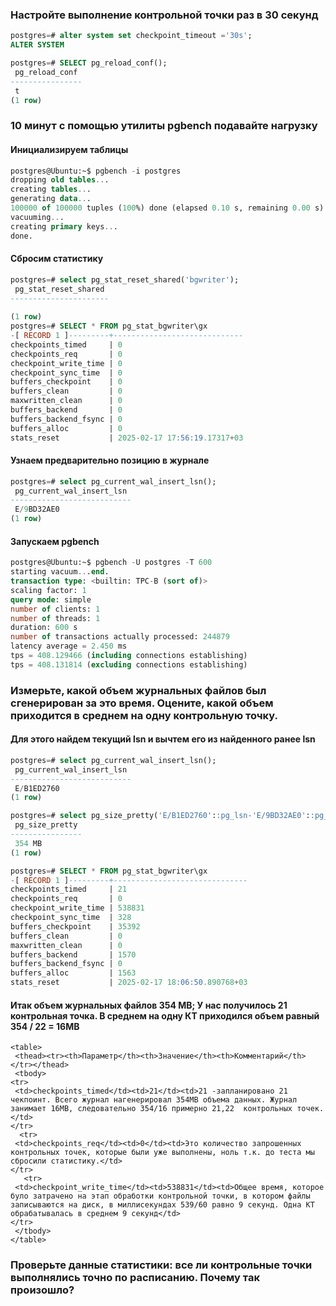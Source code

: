 ### Настройте выполнение контрольной точки раз в 30 секунд
```sql
postgres=# alter system set checkpoint_timeout ='30s';
ALTER SYSTEM

postgres=# SELECT pg_reload_conf();
 pg_reload_conf 
----------------
 t
(1 row)
```
### 10 минут c помощью утилиты pgbench подавайте нагрузку

#### Инициализируем таблицы
```sql
postgres@Ubuntu:~$ pgbench -i postgres        
dropping old tables...
creating tables...
generating data...
100000 of 100000 tuples (100%) done (elapsed 0.10 s, remaining 0.00 s)
vacuuming...
creating primary keys...
done.
```
#### Сбросим статистику
```sql
postgres=# select pg_stat_reset_shared('bgwriter');
 pg_stat_reset_shared 
----------------------
 
(1 row)
postgres=# SELECT * FROM pg_stat_bgwriter\gx
-[ RECORD 1 ]---------+-----------------------------
checkpoints_timed     | 0
checkpoints_req       | 0
checkpoint_write_time | 0
checkpoint_sync_time  | 0
buffers_checkpoint    | 0
buffers_clean         | 0
maxwritten_clean      | 0
buffers_backend       | 0
buffers_backend_fsync | 0
buffers_alloc         | 0
stats_reset           | 2025-02-17 17:56:19.17317+03

```
#### Узнаем предварительно позицию в журнале
```sql
postgres=# select pg_current_wal_insert_lsn();
 pg_current_wal_insert_lsn 
---------------------------
 E/9BD32AE0
(1 row)

```
#### Запускаем pgbench
```sql
postgres@Ubuntu:~$ pgbench -U postgres -T 600 
starting vacuum...end.
transaction type: <builtin: TPC-B (sort of)>
scaling factor: 1
query mode: simple
number of clients: 1
number of threads: 1
duration: 600 s
number of transactions actually processed: 244879
latency average = 2.450 ms
tps = 408.129466 (including connections establishing)
tps = 408.131814 (excluding connections establishing)

```
### Измерьте, какой объем журнальных файлов был сгенерирован за это время. Оцените, какой объем приходится в среднем на одну контрольную точку.
#### Для этого найдем текущий lsn и вычтем его из найденного ранее lsn
```sql
postgres=# select pg_current_wal_insert_lsn();
 pg_current_wal_insert_lsn 
---------------------------
 E/B1ED2760
(1 row)

postgres=# select pg_size_pretty('E/B1ED2760'::pg_lsn-'E/9BD32AE0'::pg_lsn);    
 pg_size_pretty 
----------------
 354 MB
(1 row)

postgres=# SELECT * FROM pg_stat_bgwriter\gx
-[ RECORD 1 ]---------+------------------------------
checkpoints_timed     | 21
checkpoints_req       | 0
checkpoint_write_time | 538831
checkpoint_sync_time  | 328
buffers_checkpoint    | 35392
buffers_clean         | 0
maxwritten_clean      | 0
buffers_backend       | 1570
buffers_backend_fsync | 0
buffers_alloc         | 1563
stats_reset           | 2025-02-17 18:06:50.890768+03

```
#### Итак объем журнальных файлов 354 MB; У нас получилось 21 контрольная точка. В среднем на одну КТ приходился объем равный 354 / 22 = 16MB
```
<table>
 <thead><tr><th>Параметр</th><th>Значение</th><th>Комментарий</th></tr></thead>
 <tbody>
<tr>
 <td>checkpoints_timed</td><td>21</td><td>21 -запланировано 21 чекпоинт. Всего журнал нагенерировал 354MB объема данных. Журнал занимает 16MB, следовательно 354/16 примерно 21,22  контрольных точек.</td>
</tr>
  <tr>
 <td>checkpoints_req</td><td>0</td><td>Это количество запрошенных контрольных точек, которые были уже выполнены, ноль т.к. до теста мы сбросили статистику.</td>
</tr>
   <tr>
 <td>checkpoint_write_time</td><td>538831</td><td>Общее время, которое було затрачено на этап обработки контрольной точки, в котором файлы записываются на диск, в миллисекундах 539/60 равно 9 секунд. Одна КТ обрабатывалась в среднем 9 секунд</td>
</tr>
 </tbody>
</table>
```
### Проверьте данные статистики: все ли контрольные точки выполнялись точно по расписанию. Почему так произошло?
